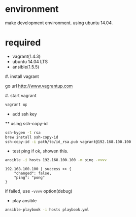 environment
==============
make development environment. using ubuntu 14.04.

required
==============
* vagrant(1.4.3)
* ubuntu 14.04 LTS
* ansible(1.5.5)

#. install vagrant

go url http://www.vagrantup.com

#. start vagrant

```sh
vagrant up
```

* add ssh key

** using ssh-copy-id

```sh
ssh-kygen -t rsa
brew install ssh-copy-id
ssh-copy-id -i path/to/id_rsa.pub vagrant@192.168.100.100
```

* test ping
if ok, showen this.
```sh
ansible -i hosts 192.168.100.100 -m ping -vvvv
```

    192.168.100.100 | success >> {
        "changed": false,
        "ping": "pong"
    }

if failed, use `-vvvv` option(debug)

* play ansible

```sh
ansible-playbook -i hosts playbook.yml
```
